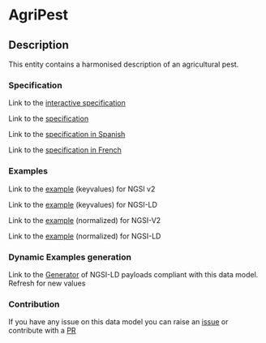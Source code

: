 # AgriPest

## Description 

This entity contains a harmonised description of an agricultural pest. 
### Specification

Link to the [interactive specification](https://swagger.lab.fiware.org/?url=https://smart-data-models.github.io/dataModel.Agrifood/AgriPest/swagger.yaml)

Link to the [specification](https://smart-data-models.github.io/dataModel.Agrifood/AgriPest/doc/spec.md)

Link to the [specification in Spanish](https://smart-data-models.github.io/dataModel.Agrifood/AgriPest/doc/spec_ES.md)

Link to the [specification in French](https://smart-data-models.github.io/dataModel.Agrifood/AgriPest/doc/spec_FR.md)
### Examples

Link to the [example](https://smart-data-models.github.io/dataModel.Agrifood/AgriPest/examples/example.json) (keyvalues) for NGSI v2

Link to the [example](https://smart-data-models.github.io/dataModel.Agrifood/AgriPest/examples/example.jsonld) (keyvalues) for NGSI-LD

Link to the [example](https://smart-data-models.github.io/dataModel.Agrifood/AgriPest/examples/example-normalized.json) (normalized) for NGSI-V2

Link to the [example](https://smart-data-models.github.io/dataModel.Agrifood/AgriPest/examples/example-normalized.jsonld) (normalized) for NGSI-LD
### Dynamic Examples generation

Link to the [Generator](https://smartdatamodels.org/extra/ngsi-ld_generator_v0.91.php?schemaUrl=https://raw.githubusercontent.com/smart-data-models/dataModel.Agrifood/master/AgriPest/schema.json&email=info@smartdatamodels.org) of NGSI-LD payloads compliant with this data model. Refresh for new values
### Contribution

 If you have any issue on this data model you can raise an [issue](https://github.com/smart-data-models/dataModel.Agrifood/issues)  or contribute with a [PR](https://github.com/smart-data-models/dataModel.Agrifood/pulls)